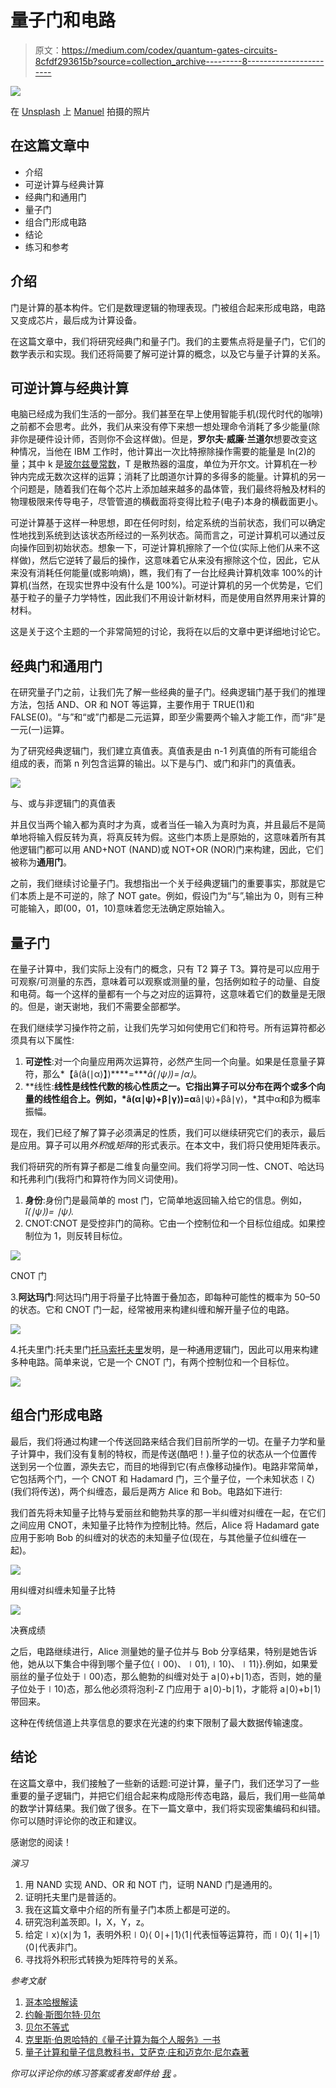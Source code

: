# 量子门和电路

> 原文：<https://medium.com/codex/quantum-gates-circuits-8cfdf293615b?source=collection_archive---------8----------------------->

![](img/959edc6cc25416f6db00b2940d96b8be.png)

在 [Unsplash](https://unsplash.com/s/photos/quantum-computer?utm_source=unsplash&utm_medium=referral&utm_content=creditCopyText) 上 [Manuel](https://unsplash.com/es/@manueljota?utm_source=unsplash&utm_medium=referral&utm_content=creditCopyText) 拍摄的照片

## 在这篇文章中

*   介绍
*   可逆计算与经典计算
*   经典门和通用门
*   量子门
*   组合门形成电路
*   结论
*   练习和参考

## 介绍

门是计算的基本构件。它们是数理逻辑的物理表现。门被组合起来形成电路，电路又变成芯片，最后成为计算设备。

在这篇文章中，我们将研究经典门和量子门。我们的主要焦点将是量子门，它们的数学表示和实现。我们还将简要了解可逆计算的概念，以及它与量子计算的关系。

## 可逆计算与经典计算

电脑已经成为我们生活的一部分。我们甚至在早上使用智能手机(现代时代的咖啡)之前都不会思考。此外，我们从来没有停下来想一想处理命令消耗了多少能量(除非你是硬件设计师，否则你不会这样做)。但是，**罗尔夫·威廉·兰道尔**想要改变这种情况，当他在 IBM 工作时，他计算出一次比特擦除操作需要的能量是 ln(2)的量；其中 k 是[玻尔兹曼常数](https://en.wikipedia.org/wiki/Boltzmann_constant)，T 是散热器的温度，单位为开尔文。计算机在一秒钟内完成无数次这样的运算；消耗了比朗道尔计算的多得多的能量。计算机的另一个问题是，随着我们在每个芯片上添加越来越多的晶体管，我们最终将触及材料的物理极限来传导电子，尽管管道的横截面将变得比粒子(电子)本身的横截面更小。

可逆计算基于这样一种思想，即在任何时刻，给定系统的当前状态，我们可以确定性地找到系统到达该状态所经过的一系列状态。简而言之，可逆计算机可以通过反向操作回到初始状态。想象一下，可逆计算机擦除了一个位(实际上他们从来不这样做)，然后它逆转了最后的操作，这意味着它从来没有擦除这个位，因此，它从来没有消耗任何能量(或影响熵)，瞧，我们有了一台比经典计算机效率 100%的计算机(当然，在现实世界中没有什么是 100%)。可逆计算机的另一个优势是，它们基于粒子的量子力学特性，因此我们不用设计新材料，而是使用自然界用来计算的材料。

这是关于这个主题的一个非常简短的讨论，我将在以后的文章中更详细地讨论它。

## 经典门和通用门

在研究量子门之前，让我们先了解一些经典的量子门。经典逻辑门基于我们的推理方法，包括 AND、OR 和 NOT 等运算，主要作用于 TRUE(1)和 FALSE(0)。“与”和“或”门都是二元运算，即至少需要两个输入才能工作，而“非”是一元(一)运算。

为了研究经典逻辑门，我们建立真值表。真值表是由 n-1 列真值的所有可能组合组成的表，而第 n 列包含运算的输出。以下是与门、或门和非门的真值表。

![](img/2027768e64b415f18015c65264ef6648.png)

与、或与非逻辑门的真值表

并且仅当两个输入都为真时才为真，或者当任一输入为真时为真，并且最后不是简单地将输入假反转为真，将真反转为假。这些门本质上是原始的，这意味着所有其他逻辑门都可以用 AND+NOT (NAND)或 NOT+OR (NOR)门来构建，因此，它们被称为**通用门**。

之前，我们继续讨论量子门。我想指出一个关于经典逻辑门的重要事实，那就是它们本质上是不可逆的，除了 NOT gate。例如，假设门为“与”,输出为 0，则有三种可能输入，即(00，01，10)意味着您无法确定原始输入。

## 量子门

在量子计算中，我们实际上没有门的概念，只有 T2 算子 T3。算符是可以应用于可观察/可测量的东西，意味着可以观察或测量的量，包括例如粒子的动量、自旋和电荷。每一个这样的量都有一个与之对应的运算符，这意味着它们的数量是无限的。但是，谢天谢地，我们不需要全部都学。

在我们继续学习操作符之前，让我们先学习如何使用它们和符号。所有运算符都必须具有以下属性:

1.  **可逆性**:对一个向量应用两次运算符，必然产生同一个向量。如果是任意量子算符，那么*【â(â(∣α⟩】)****=****â(∣ψ⟩)=∣α⟩*。
2.  **线性:**线性是线性代数的核心性质之一。它指出算子可以分布在两个或多个向量的线性组合上。例如，*â(α∣ψ⟩+β∣γ⟩)=α**â∣ψ⟩+βâ∣γ⟩，*其中α和β为概率振幅。

现在，我们已经了解了算子必须满足的性质，我们可以继续研究它们的表示，最后是应用。算子可以用*外积*或*矩阵*的形式表示。在本文中，我们将只使用矩阵表示。

我们将研究的所有算子都是二维复向量空间。我们将学习同一性、CNOT、哈达玛和托弗利门(我将门和算符作为同义词使用)。

1.  **身份**:身份门是最简单的 most 门，它简单地返回输入给它的信息。例如，*î(∣ψ⟩)= ∣ψ⟩.*
2.  CNOT:CNOT 是受控非门的简称。它由一个控制位和一个目标位组成。如果控制位为 1，则反转目标位。

![](img/f47ac41ca1e7a79e7146038e54889dd8.png)

CNOT 门

3.**阿达玛门**:阿达玛门用于将量子比特置于叠加态，即每种可能性的概率为 50–50 的状态。它和 CNOT 门一起，经常被用来构建纠缠和解开量子位的电路。

![](img/dc7d157c8f1c5afd1e2c307e50d1c2c2.png)

4.托夫里门:托夫里门[托马索托夫里](https://en.wikipedia.org/wiki/Tommaso_Toffoli)发明，是一种通用逻辑门，因此可以用来构建多种电路。简单来说，它是一个 CNOT 门，有两个控制位和一个目标位。

![](img/b19114ca72a86d2eedf30e3940424258.png)

## 组合门形成电路

最后，我们将通过构建一个传送回路来结合我们目前所学的一切。在量子力学和量子计算中，我们没有复制的特权，而是传送(酷吧！).量子位的状态从一个位置传送到另一个位置，源失去它，而目的地得到它(有点像移动操作)。电路非常简单，它包括两个门，一个 CNOT 和 Hadamard 门，三个量子位，一个未知状态∣ζ⟩(我们将传送)，两个纠缠态，最后是两方 Alice 和 Bob。电路如下进行:

我们首先将未知量子比特与爱丽丝和鲍勃共享的那一半纠缠对纠缠在一起，在它们之间应用 CNOT，未知量子比特作为控制比特。然后，Alice 将 Hadamard gate 应用于影响 Bob 的纠缠对的状态的未知量子位(现在，与其他量子位纠缠在一起)。

![](img/aa350bed719999f060d532635f2e1c2c.png)

用纠缠对纠缠未知量子比特

![](img/f8ae334be12b70b89af25f3e1654edec.png)

决赛成绩

之后，电路继续进行，Alice 测量她的量子位并与 Bob 分享结果，特别是她告诉他，她从以下集合中得到哪个量子位{∣00⟩、∣01⟩,∣10⟩、∣11⟩}.例如，如果爱丽丝的量子位处于∣00⟩态，那么鲍勃的纠缠对处于 a∣0⟩+b∣1⟩态，否则，她的量子位处于∣10⟩态，那么他必须将泡利-Z 门应用于 a∣0⟩-b∣1⟩，才能将 a∣0⟩+b∣1⟩带回来。

这种在传统信道上共享信息的要求在光速的约束下限制了最大数据传输速度。

## 结论

在这篇文章中，我们接触了一些新的话题:可逆计算，量子门，我们还学习了一些重要的量子逻辑门，并把它们组合起来构成隐形传态电路，最后，我们用一些简单的数学计算结果。我们做了很多。在下一篇文章中，我们将实现密集编码和纠错。你可以随时评论你的改正和建议。

感谢您的阅读！

*演习*

1.  用 NAND 实现 AND、OR 和 NOT 门，证明 NAND 门是通用的。
2.  证明托夫里门是普适的。
3.  我在这篇文章中介绍的所有量子门本质上都是可逆的。
4.  研究泡利盖茨即。I，X，Y，z。
5.  给定∣x⟩⟨x∣为 1，表明外积∣0⟩⟨ 0∣+∣1⟩⟨1∣代表恒等运算符，而∣0⟩⟨ 1∣+∣1⟩⟨0∣代表非门。
6.  寻找将外积形式转换为矩阵符号的关系。

*参考文献*

1.  [哥本哈根解读](https://www.google.com/url?q=https%3A%2F%2Fen.wikipedia.org%2Fwiki%2FCopenhagen_interpretation&sa=D&sntz=1&usg=AOvVaw2795qog3AMnkD769vKibes)
2.  [约翰·斯图尔特·贝尔](https://www.google.com/url?q=https%3A%2F%2Fen.wikipedia.org%2Fwiki%2FJohn_Stewart_Bell&sa=D&sntz=1&usg=AOvVaw3g36HnD6v2nse_Wix60agV)
3.  [贝尔不等式](https://www.google.com/url?q=https%3A%2F%2Fen.wikipedia.org%2Fwiki%2FBell%2527s_theorem&sa=D&sntz=1&usg=AOvVaw3y3P7938uOQ4yPitESdZKq)
4.  [克里斯·伯恩哈特的《量子计算为每个人服务》一书](https://g.co/kgs/qXaeWX)
5.  [量子计算和量子信息教科书，艾萨克·庄和迈克尔·尼尔森著](https://g.co/kgs/SSfRXn)

*你可以评论你的练习答案或者发邮件给* [*我*](mailto:eruditoguerrero@gmail.com) *。*